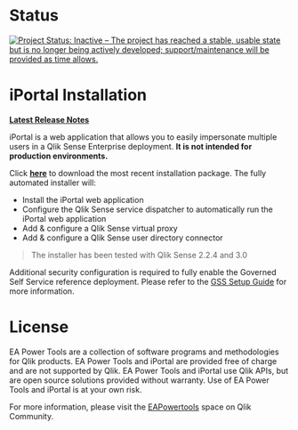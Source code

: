 # Status
[![Project Status: Inactive – The project has reached a stable, usable state but is no longer being actively developed; support/maintenance will be provided as time allows.](https://www.repostatus.org/badges/latest/inactive.svg)](https://www.repostatus.org/#inactive)

# iPortal Installation 

**[Latest Release Notes](https://github.com/eapowertools/iPortal/releases/latest)**

iPortal is a web application that allows you to easily impersonate multiple users in a Qlik Sense Enterprise deployment.  **It is not intended for production environments.**

Click **[here](https://github.com/eapowertools/iPortal/releases/latest)** to download the most recent installation package.  The fully automated installer will:  

* Install the iPortal web application 
* Configure the Qlik Sense service dispatcher to automatically run the iPortal web application
* Add & configure a Qlik Sense virtual proxy 
* Add & configure a Qlik Sense user directory connector 

> The installer has been tested with Qlik Sense 2.2.4 and 3.0

Additional security configuration is required to fully enable the Governed Self Service reference deployment.  Please refer to the [GSS Setup Guide](docs/gss_setup_guide.md) for more information.

# License

EA Power Tools are a collection of software programs and methodologies for Qlik products.  EA Power Tools and iPortal are provided free of charge and are not supported by Qlik.  EA Power Tools  and iPortal use Qlik APIs, but are open source solutions provided without warranty.  Use of EA Power Tools and iPortal is at your own risk.

For more information, please visit the [EAPowertools](https://community.qlik.com/community/qlik-sense/ea-powertools) space on Qlik Community.
